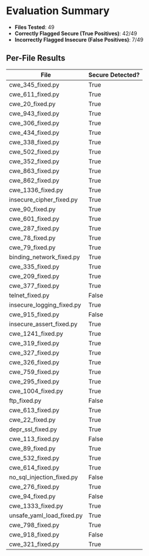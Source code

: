 # Evaluation Summary

- **Files Tested**: 49
- **Correctly Flagged Secure (True Positives)**: 42/49
- **Incorrectly Flagged Insecure (False Positives)**: 7/49
## Per-File Results

| File | Secure Detected? |
|------|-------------------|
| cwe_345_fixed.py | True |
| cwe_611_fixed.py | True |
| cwe_20_fixed.py | True |
| cwe_943_fixed.py | True |
| cwe_306_fixed.py | True |
| cwe_434_fixed.py | True |
| cwe_338_fixed.py | True |
| cwe_502_fixed.py | True |
| cwe_352_fixed.py | True |
| cwe_863_fixed.py | True |
| cwe_862_fixed.py | True |
| cwe_1336_fixed.py | True |
| insecure_cipher_fixed.py | True |
| cwe_90_fixed.py | True |
| cwe_601_fixed.py | True |
| cwe_287_fixed.py | True |
| cwe_78_fixed.py | True |
| cwe_79_fixed.py | True |
| binding_network_fixed.py | True |
| cwe_335_fixed.py | True |
| cwe_209_fixed.py | True |
| cwe_377_fixed.py | True |
| telnet_fixed.py | False |
| insecure_logging_fixed.py | True |
| cwe_915_fixed.py | False |
| insecure_assert_fixed.py | True |
| cwe_1241_fixed.py | True |
| cwe_319_fixed.py | True |
| cwe_327_fixed.py | True |
| cwe_326_fixed.py | True |
| cwe_759_fixed.py | True |
| cwe_295_fixed.py | True |
| cwe_1004_fixed.py | True |
| ftp_fixed.py | False |
| cwe_613_fixed.py | True |
| cwe_22_fixed.py | True |
| depr_ssl_fixed.py | True |
| cwe_113_fixed.py | False |
| cwe_89_fixed.py | True |
| cwe_532_fixed.py | True |
| cwe_614_fixed.py | True |
| no_sql_injection_fixed.py | False |
| cwe_276_fixed.py | True |
| cwe_94_fixed.py | False |
| cwe_1333_fixed.py | True |
| unsafe_yaml_load_fixed.py | True |
| cwe_798_fixed.py | True |
| cwe_918_fixed.py | False |
| cwe_321_fixed.py | True |
